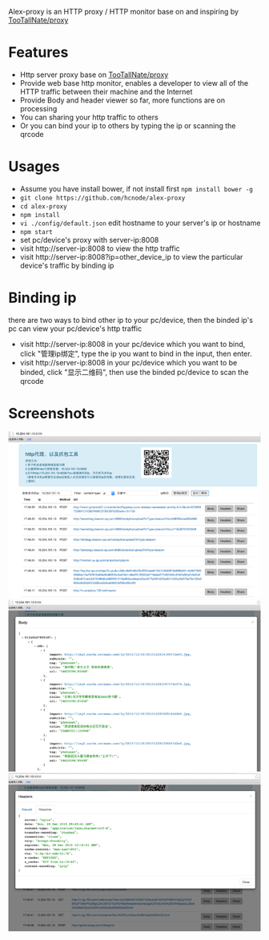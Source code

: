 Alex-proxy is an HTTP proxy / HTTP monitor base on and inspiring by [TooTallNate/proxy](https://github.com/TooTallNate/proxy)

# Features
 
 * Http server proxy base on [TooTallNate/proxy](https://github.com/TooTallNate/proxy)
 * Provide web base http monitor, enables a developer to view all of the HTTP traffic between their machine and the Internet
 * Provide Body and header viewer so far, more functions are on processing
 * You can sharing your http traffic to others
 * Or you can bind your ip to others by typing the ip or scanning the qrcode
 
# Usages

 * Assume you have install bower, if not install first `npm install bower -g`
 * `git clone https://github.com/hcnode/alex-proxy`
 * `cd alex-proxy`
 * `npm install`
 * `vi ./config/default.json` edit hostname to your server's ip or hostname 
 * `npm start`
 * set pc/device's proxy with server-ip:8008
 * visit http://server-ip:8008 to view the http traffic
 * visit http://server-ip:8008?ip=other_device_ip to view the particular device's traffic by binding ip
 
# Binding ip
 
 there are two ways to bind other ip to your pc/device, then the binded ip's pc can view your pc/device's http traffic
 
 * visit http://server-ip:8008 in your pc/device which you want to bind, click "管理ip绑定", type the ip you want to bind in the input, then enter.
 * visit http://server-ip:8008 in your pc/device which you want to be binded, click "显示二维码", then use the binded pc/device to scan the qrcode
 
# Screenshots 

![screenshot1](https://raw.githubusercontent.com/hcnode/alex-proxy/master/screenshot/screenshot1.png)
![screenshot2](https://raw.githubusercontent.com/hcnode/alex-proxy/master/screenshot/screenshot2.png)
![screenshot3](https://raw.githubusercontent.com/hcnode/alex-proxy/master/screenshot/screenshot3.png)
